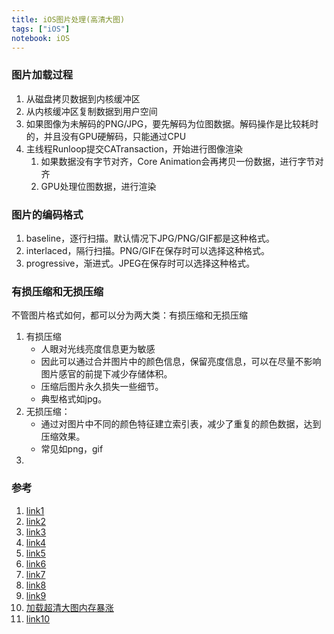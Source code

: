 ```yaml
---
title: iOS图片处理(高清大图)
tags: ["iOS"]
notebook: iOS
---
```


### 图片加载过程
1. 从磁盘拷贝数据到内核缓冲区
2. 从内核缓冲区复制数据到用户空间
3. 如果图像为未解码的PNG/JPG，要先解码为位图数据。解码操作是比较耗时的，并且没有GPU硬解码，只能通过CPU
4. 主线程Runloop提交CATransaction，开始进行图像渲染
	1. 如果数据没有字节对齐，Core Animation会再拷贝一份数据，进行字节对齐
	2. GPU处理位图数据，进行渲染 

### 图片的编码格式
1. baseline，逐行扫描。默认情况下JPG/PNG/GIF都是这种格式。
2. interlaced，隔行扫描。PNG/GIF在保存时可以选择这种格式。
3. progressive，渐进式。JPEG在保存时可以选择这种格式。

### 有损压缩和无损压缩
不管图片格式如何，都可以分为两大类：有损压缩和无损压缩
1. 有损压缩
	* 人眼对光线亮度信息更为敏感
	* 因此可以通过合并图片中的颜色信息，保留亮度信息，可以在尽量不影响图片感官的前提下减少存储体积。
	* 压缩后图片永久损失一些细节。
	* 典型格式如jpg。
2. 无损压缩：
	* 通过对图片中不同的颜色特征建立索引表，减少了重复的颜色数据，达到压缩效果。
	* 常见如png，gif
3. 

### 参考

1. [link1](http://blog.ibireme.com/2015/11/02/ios_image_tips/)
2. [link2](http://blog.mrriddler.com/2016/07/20/iOS%E4%B8%AD%E7%9A%84imageIO%E4%B8%8Eimage%E8%A7%A3%E7%A0%81/)
3. [link3](http://blog.mrriddler.com/2016/07/20/%E5%9B%BE%E7%89%87%E4%B9%8B%E6%97%85/)
4. [link4](http://blog.cnbang.net/tech/2578/)
5. [link5](https://mp.weixin.qq.com/s/Z8p5jaf2jjSzNBJRwh-Z-Q)
6. [link6](https://juejin.im/post/5b2ddfa7e51d4553156be305)
7. [link7](https://juejin.im/post/5b1a7c2c5188257d5a30c820)
8. [link8](https://juejin.im/post/5b23dafee51d4558e03cbf4f)
9. [link9](http://blog.leichunfeng.com/blog/2017/02/20/talking-about-the-decompression-of-the-image-in-ios/)
9. [加载超清大图内存暴涨](https://www.jianshu.com/p/eb859cb99974)
10. [link10](https://www.jianshu.com/p/e19fcaf29c77)